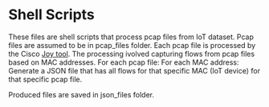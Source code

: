 # Shell Scripts

These files are shell scripts that process pcap files from IoT dataset. Pcap files are assumed to be in pcap_files folder. Each pcap file is processed by the Cisco [Joy tool](https://github.com/cisco/joy). The processing ivolved capturing flows from pcap files based on MAC addresses.
For each pcap file:
  For each MAC address:
    Generate a JSON file that has all flows for that specific MAC (IoT device) for that specific pcap file.

Produced files are saved in json_files folder.
